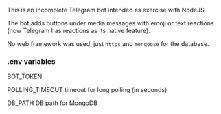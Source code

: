 This is an incomplete Telegram bot intended as exercise with NodeJS

The bot adds buttons under media messages with emoji or text reactions (now Telegram has reactions as its native feature).

No web framework was used, just `https` and `mongoose` for the database.


### .env variables


BOT_TOKEN

POLLING_TIMEOUT     timeout for long polling (in seconds)

DB_PATH             DB path for MongoDB

